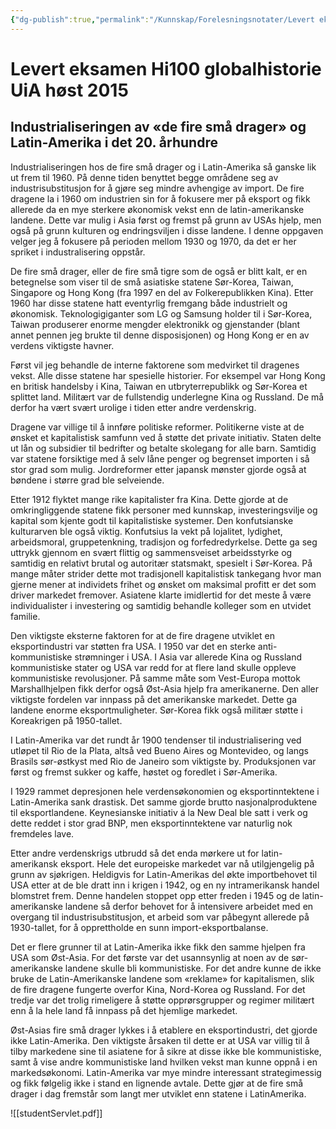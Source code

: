 ```yaml
---
{"dg-publish":true,"permalink":"/Kunnskap/Forelesningsnotater/Levert eksamen Hi100 globalhistorie UiA høst 2015/","title":"Levert eksamen Hi100 globalhistorie UiA høst 2015","tags":["eksamen","hi100","historie"]}
---
```



# Levert eksamen Hi100 globalhistorie UiA høst 2015

## Industrialiseringen av «de fire små drager» og Latin-Amerika i det 20. århundre 
Industrialiseringen hos de fire små drager og i Latin-Amerika så ganske lik ut frem til 1960. På denne tiden benyttet begge områdene seg av industrisubstitusjon for å gjøre seg mindre avhengige av import. De fire dragene la i 1960 om industrien sin for å fokusere mer på eksport og fikk allerede da en mye sterkere økonomisk vekst enn de latin-amerikanske landene. Dette var mulig i Asia først og fremst på grunn av USAs hjelp, men også på grunn kulturen og endringsviljen i disse landene. I denne oppgaven velger jeg å fokusere på perioden mellom 1930 og 1970, da det er her spriket i industralisering oppstår. 

De fire små drager, eller de fire små tigre som de også er blitt kalt, er en betegnelse som viser til de små asiatiske statene Sør-Korea, Taiwan, Singapore og Hong Kong (fra 1997 en del av Folkerepublikken Kina). Etter 1960 har disse statene hatt eventyrlig fremgang både industrielt og økonomisk. Teknologigiganter som LG og Samsung holder til i Sør-Korea, Taiwan produserer enorme mengder elektronikk og gjenstander (blant annet pennen jeg brukte til denne disposisjonen) og Hong Kong er en av verdens viktigste havner. 

Først vil jeg behandle de interne faktorene som medvirket til dragenes vekst. Alle disse statene har spesielle historier. For eksempel var Hong Kong en britisk handelsby i Kina, Taiwan en utbryterrepublikk og Sør-Korea et splittet land. Militært var de fullstendig underlegne Kina og Russland. De må derfor ha vært svært urolige i tiden etter andre verdenskrig. 

Dragene var villige til å innføre politiske reformer. Politikerne viste at de ønsket et kapitalistisk samfunn ved å støtte det private initiativ. Staten delte ut lån og subsidier til bedrifter og betalte skolegang for alle barn. Samtidig var statene forsiktige med å selv låne penger og begrenset importen i så stor grad som mulig. Jordreformer etter japansk mønster gjorde også at bøndene i større grad ble selveiende. 

Etter 1912 flyktet mange rike kapitalister fra Kina. Dette gjorde at de omkringliggende statene fikk personer med kunnskap, investeringsvilje og kapital som kjente godt til kapitalistiske systemer. Den konfutsianske kulturarven ble også viktig. Konfutsius la vekt på lojalitet, lydighet, arbeidsmoral, gruppetenkning, tradisjon og forfedredyrkelse. Dette ga seg uttrykk gjennom en svært flittig og sammensveiset arbeidsstyrke og samtidig en relativt brutal og autoritær statsmakt, spesielt i Sør-Korea. På mange måter strider dette mot tradisjonell kapitalistisk tankegang hvor man gjerne mener at individets frihet og ønsket om maksimal profitt er det som driver markedet fremover. Asiatene klarte imidlertid for det meste å være individualister i investering og samtidig behandle kolleger som en utvidet familie. 

Den viktigste eksterne faktoren for at de fire dragene utviklet en eksportindustri var støtten fra USA. I 1950 var det en sterke anti-kommunistiske strømninger i USA. I Asia var allerede Kina og Russland kommunistiske stater og USA var redd for at flere land skulle oppleve kommunistiske revolusjoner. På samme måte som Vest-Europa mottok Marshallhjelpen fikk derfor også Øst-Asia hjelp fra amerikanerne. Den aller viktigste fordelen var innpass på det amerikanske markedet. Dette ga landene enorme eksportmuligheter. Sør-Korea fikk også militær støtte i Koreakrigen på 1950-tallet. 

I Latin-Amerika var det rundt år 1900 tendenser til industrialisering ved utløpet til Rio de la Plata, altså ved Bueno Aires og Montevideo, og langs Brasils sør-østkyst med Rio de Janeiro som viktigste by. Produksjonen var først og fremst sukker og kaffe, høstet og foredlet i Sør-Amerika. 

I 1929 rammet depresjonen hele verdensøkonomien og eksportinntektene i Latin-Amerika sank drastisk. Det samme gjorde brutto nasjonalproduktene til eksportlandene. Keynesianske initiativ á la New Deal ble satt i verk og dette reddet i stor grad BNP, men eksportinntektene var naturlig nok fremdeles lave. 

Etter andre verdenskrigs utbrudd så det enda mørkere ut for latin-amerikansk eksport. Hele det europeiske markedet var nå utilgjengelig på grunn av sjøkrigen. Heldigvis for Latin-Amerikas del økte importbehovet til USA etter at de ble dratt inn i krigen i 1942, og en ny intramerikansk handel blomstret frem. Denne handelen stoppet opp etter freden i 1945 og de latin-amerikanske landene så derfor behovet for å intensivere arbeidet med en overgang til industrisubstitusjon, et arbeid som var påbegynt allerede på 1930-tallet, for å opprettholde en sunn import-eksportbalanse. 

Det er flere grunner til at Latin-Amerika ikke fikk den samme hjelpen fra USA som Øst-Asia. For det første var det usannsynlig at noen av de sør-amerikanske landene skulle bli kommunistiske. For det andre kunne de ikke bruke de Latin-Amerikanske landene som «reklame» for kapitalismen, slik de fire dragene fungerte overfor Kina, Nord-Korea og Russland. For det tredje var det trolig rimeligere å støtte opprørsgrupper og regimer militært enn å la hele land få innpass på det hjemlige markedet. 

Øst-Asias fire små drager lykkes i å etablere en eksportindustri, det gjorde ikke Latin-Amerika. Den viktigste årsaken til dette er at USA var villig til å tilby markedene sine til asiatene for å sikre at disse ikke ble kommunistiske, samt å vise andre kommunistiske land hvilken vekst man kunne oppnå i en markedsøkonomi. Latin-Amerika var mye mindre interessant strategimessig og fikk følgelig ikke i stand en lignende avtale. Dette gjør at de fire små drager i dag fremstår som langt mer utviklet enn statene i LatinAmerika.

![[studentServlet.pdf]]
